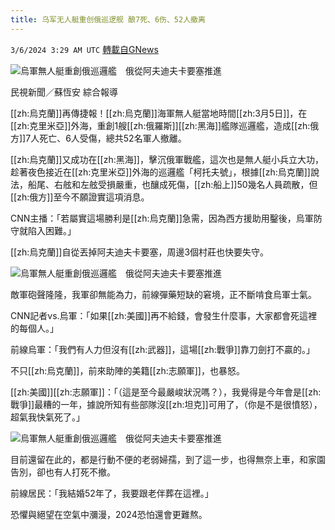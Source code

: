 ```yaml
---
title: 乌军无人艇重创俄巡逻舰 酿7死、6伤、52人撤离
---
```

`3/6/2024 3:29 AM UTC` [轉載自GNews](https://gnews.org/articles/2369350)

![烏軍無人艇重創俄巡邏艦　俄從阿夫迪夫卡要塞推進](https://cdn.ftvnews.com.tw/manasystem/FileData/News/bc008d35-aa47-4876-a19b-62a99d76047f.jpg "烏軍無人艇重創俄巡邏艦　俄從阿夫迪夫卡要塞推進")

民視新聞／蘇恆安 綜合報導

[[zh:烏克蘭]]再傳捷報！[[zh:烏克蘭]]海軍無人艇當地時間[[zh:3月5日]]，在[[zh:克里米亞]]外海，重創1艘[[zh:俄羅斯]][[zh:黑海]]艦隊巡邏艦，造成[[zh:俄方]]7人死亡、6人受傷，總共52名軍人撤離。

[[zh:烏克蘭]]又成功在[[zh:黑海]]，擊沉俄軍戰艦，這次也是無人艇小兵立大功，趁著夜色接近在[[zh:克里米亞]]外海的巡邏艦「柯托夫號」，根據[[zh:烏克蘭]]說法，船尾、右舷和左舷受損嚴重，也釀成死傷，[[zh:船上]]50幾名人員疏散，但[[zh:俄方]]至今不願證實這項消息。

CNN主播：「若屬實這場勝利是[[zh:烏克蘭]]急需，因為西方援助用鑿後，烏軍防守就陷入困難。」

[[zh:烏克蘭]]自從丟掉阿夫迪夫卡要塞，周邊3個村莊也快要失守。

![烏軍無人艇重創俄巡邏艦　俄從阿夫迪夫卡要塞推進](https://cdn.ftvnews.com.tw/summernotefiles/News/5f79632d-63b3-40e7-8777-94cdba4c32a4.jpg "烏軍無人艇重創俄巡邏艦　俄從阿夫迪夫卡要塞推進")

敵軍砲聲隆隆，我軍卻無能為力，前線彈藥短缺的窘境，正不斷啃食烏軍士氣。

CNN記者vs.烏軍：「如果[[zh:美國]]再不給錢，會發生什麼事，大家都會死這裡的每個人。」

前線烏軍：「我們有人力但沒有[[zh:武器]]，這場[[zh:戰爭]]靠刀劍打不贏的。」

不只[[zh:烏克蘭]]，前來助陣的美籍[[zh:志願軍]]，也暴怒。

[[zh:美國]][[zh:志願軍]]：「（這是至今最嚴峻狀況嗎？），我覺得是今年會是[[zh:戰爭]]最糟的一年，據說所知有些部隊沒[[zh:坦克]]可用了，（你是不是很憤怒），超氣我快氣死了。」

![烏軍無人艇重創俄巡邏艦　俄從阿夫迪夫卡要塞推進](https://cdn.ftvnews.com.tw/summernotefiles/News/7c2ebecc-8d6c-448b-a0a7-06613a3822fa.jpg "烏軍無人艇重創俄巡邏艦　俄從阿夫迪夫卡要塞推進")

目前還留在此的，都是行動不便的老弱婦孺，到了這一步，也得無奈上車，和家園告別，卻也有人打死不撤。

前線居民：「我結婚52年了，我要跟老伴葬在這裡。」

恐懼與絕望在空氣中瀰漫，2024恐怕還會更難熬。
